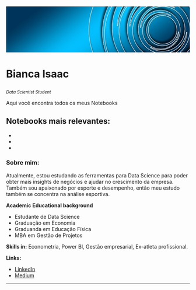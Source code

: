 <p align="center">
  <img src="capa.jpg" >
</p>

# Bianca Isaac
<sub>*Data Scientist Student*</sub>

Aqui você encontra todos os meus Notebooks

## Notebooks mais relevantes:

*
*
*


### Sobre mim:

Atualmente, estou estudando as ferramentas para Data Science para poder obter mais insights de negócios e ajudar no crescimento da empresa.
Também sou apaixonado por esporte e desempenho, então meu estudo também se concentra na análise esportiva.

**Academic Educational background** 
* Estudante de Data Science
* Graduação em Economia
* Graduanda em Educação Física
* MBA em Gestão de Projetos 


**Skills in:** Econometria, Power BI, Gestão empresarial, Ex-atleta profissional.


**Links:**
* [LinkedIn](https://www.linkedin.com/in/bianca-rodrigues-isaac/)
* [Medium](https://biancarisaac.medium.com/)

---
